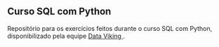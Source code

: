 ## Curso SQL com Python

<p>Repositório para os exercícios feitos durante o curso SQL com Python, disponibilizado pela equipe <a href="https://www.youtube.com/watch?v=gEBmqaa_IY8&list=PLLWTDkRZXQa88Opt03kzilhx_NGEYSfFt"> Data Viking </a>.</p>
